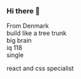 ### Hi there 👋

From Denmark <br>
build like a tree trunk<br>
big brain<br>
iq 118<br>
single<br>

react and css specialist

